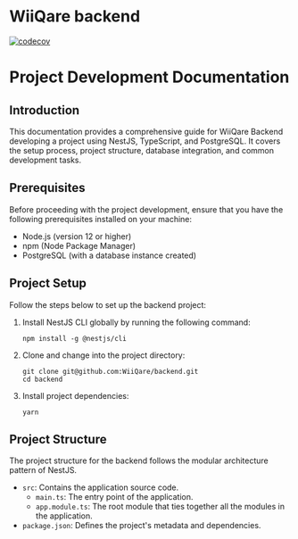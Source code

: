 # WiiQare backend

[![codecov](https://codecov.io/github/WiiQare/backend/branch/main/graph/badge.svg?token=VJTCQPYQBP)](https://codecov.io/github/WiiQare/backend)

# Project Development Documentation

## Introduction

This documentation provides a comprehensive guide for WiiQare Backend developing a project using NestJS, TypeScript, and PostgreSQL. It covers the setup process, project structure, database integration, and common development tasks.

## Prerequisites

Before proceeding with the project development, ensure that you have the following prerequisites installed on your machine:

- Node.js (version 12 or higher)
- npm (Node Package Manager)
- PostgreSQL (with a database instance created)

## Project Setup

Follow the steps below to set up the backend project:

1. Install NestJS CLI globally by running the following command:

   ```
   npm install -g @nestjs/cli
   ```

2. Clone and change into the project directory:

   ```
   git clone git@github.com:WiiQare/backend.git
   cd backend
   ```

3. Install project dependencies:
   ```
   yarn
   ```

## Project Structure

The project structure for the backend follows the modular architecture pattern of NestJS.

- `src`: Contains the application source code.
  - `main.ts`: The entry point of the application.
  - `app.module.ts`: The root module that ties together all the modules in the application.
- `package.json`: Defines the project's metadata and dependencies.
